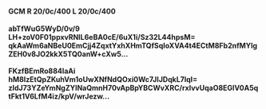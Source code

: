 #### GCM R 20/0c/400 L 20/0c/400
**abTfWuG5WyD/0v/9**<br/>**LH+zoV0F01ppxvRNIL6eBA0cE/6uX1i/Sz32L44hpsM=**<br/>**qkAaWm6aNBeU0EmCjj4ZqxtYxhXHmTQfSqIoXVA4t4ECtM8Fb2nfMYlgZEH0v8JO2kkX5TQ0anW+cXw5...**<br/><br/>
**FKzfBEmRo884IaAi**<br/>**hM8IzEtQpZKuhVm1oUwXNfNdQOxi0Wc7JIJDqkL7lqI=**<br/>**zIdJ73YZeYmNgZYINaQmnH70vApBpYBCWvXRC/rxlvvUqaO8EGIV0A5qtFkt1V6LfM4iz/kpV/wrJezw...**